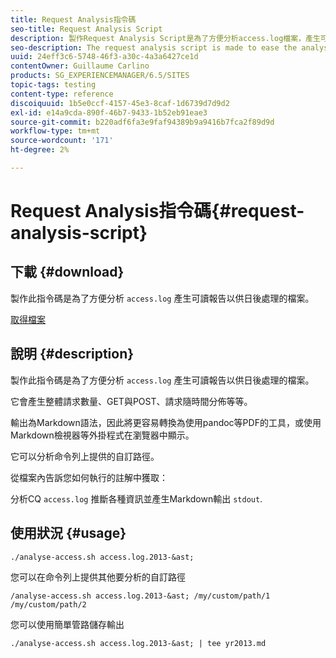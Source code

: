 ```yaml
---
title: Request Analysis指令碼
seo-title: Request Analysis Script
description: 製作Request Analysis Script是為了方便分析access.log檔案，產生可讀報告以供日後處理
seo-description: The request analysis script is made to ease the analysis of the access.log files producing a readable report for later processing
uuid: 24eff3c6-5748-46f3-a30c-4a3a6427ce1d
contentOwner: Guillaume Carlino
products: SG_EXPERIENCEMANAGER/6.5/SITES
topic-tags: testing
content-type: reference
discoiquuid: 1b5e0ccf-4157-45e3-8caf-1d6739d7d9d2
exl-id: e14a9cda-890f-46b7-9433-1b52eb91eae3
source-git-commit: b220adf6fa3e9faf94389b9a9416b7fca2f89d9d
workflow-type: tm+mt
source-wordcount: '171'
ht-degree: 2%

---
```


# Request Analysis指令碼{#request-analysis-script}

## 下載 {#download}

製作此指令碼是為了方便分析 `access.log` 產生可讀報告以供日後處理的檔案。

[取得檔案](assets/analyse-access.sh)

## 說明 {#description}

製作此指令碼是為了方便分析 `access.log` 產生可讀報告以供日後處理的檔案。

它會產生整體請求數量、GET與POST、請求隨時間分佈等等。

輸出為Markdown語法，因此將更容易轉換為使用pandoc等PDF的工具，或使用Markdown檢視器等外掛程式在瀏覽器中顯示。

它可以分析命令列上提供的自訂路徑。

從檔案內告訴您如何執行的註解中獲取：

分析CQ `access.log` 推斷各種資訊並產生Markdown輸出 `stdout`.

## 使用狀況 {#usage}

`./analyse-access.sh access.log.2013-&ast;`

您可以在命令列上提供其他要分析的自訂路徑

`/analyse-access.sh access.log.2013-&ast; /my/custom/path/1 /my/custom/path/2`

您可以使用簡單管路儲存輸出

`./analyse-access.sh access.log.2013-&ast; | tee yr2013.md`
